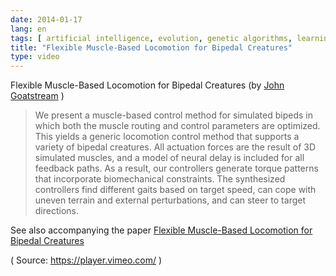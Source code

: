 ```yaml
---
date: 2014-01-17
lang: en
tags: [ artificial intelligence, evolution, genetic algorithms, learning, neural networks, simulation ]
title: "Flexible Muscle-Based Locomotion for Bipedal Creatures"
type: video
---
```


Flexible Muscle-Based Locomotion for Bipedal Creatures (by [John Goatstream](https://vimeo.com/79098420) )

> We present a muscle-based control method for simulated bipeds in which
> both the muscle routing and control parameters are optimized. This
> yields a generic locomotion control method that supports a variety of
> bipedal creatures. All actuation forces are the result of 3D simulated
> muscles, and a model of neural delay is included for all feedback
> paths. As a result, our controllers generate torque patterns that
> incorporate biomechanical constraints. The synthesized controllers
> find different gaits based on target speed, can cope with uneven
> terrain and external perturbations, and can steer to target
> directions.

See also accompanying the paper [Flexible Muscle-Based Locomotion for Bipedal Creatures](http://www.cs.ubc.ca/~van/papers/2013-TOG-MuscleBasedBipeds/2013-TOG-MuscleBasedBipeds.pdf)

( Source: <https://player.vimeo.com/> )

